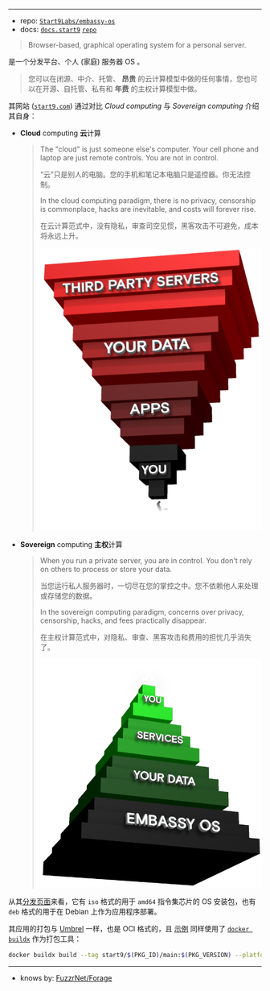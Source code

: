 



----

[src/gh]: https://github.com/Start9Labs/embassy-os.git "(START9 NON-COMMERCIAL LICENSE v1) (Languages: Rust 52.9%, TypeScript 33.5%, HTML 8.0%, SCSS 1.9%, JavaScript 1.9%, Shell 1.3%, Other 0.5%) Browser-based, graphical operating system for a personal server. // 用于个人服务器的基于浏览器的图形操作系统。"
[docs]: https://docs.start9.com/latest
[docs.src/gh]: https://github.com/Start9Labs/documentation.git "(Languages: Python 54.2%, Makefile 22.8%, Shell 14.7%, HTML 5.0%, JavaScript 3.3%) User manual, developer documentation, and support for StartOS // StartOS 用户手册、开发人员文档和支持"
[site]: https://start9.com
[release/gh]: https://github.com/Start9Labs/embassy-os/releases

- repo: [`Start9Labs/embassy-os`][src/gh]
- docs: [`docs.start9`][docs] [`repo`][docs.src/gh]

> Browser-based, graphical operating system for a personal server.
> 

是一个分发平台、个人 (家庭) 服务器 OS 。

> 您可以在闭源、中介、托管、 **昂贵** 的云计算模型中做的任何事情，您也可以在开源、自托管、私有和 **年费** 的主权计算模型中做。
> 

其网站 ([`start9.com`][site]) 通过对比 *Cloud computing* 与 *Sovereign computing* 介绍其自身：

- **Cloud** computing **云**计算
  
  > The "cloud" is just someone else's computer. Your cell phone and laptop are just remote controls. You are not in control.
  > 
  > “云”只是别人的电脑。您的手机和笔记本电脑只是遥控器。你无法控制。
  > 
  > In the cloud computing paradigm, there is no privacy, censorship is commonplace, hacks are inevitable, and costs will forever rise.
  > 
  > 在云计算范式中，没有隐私，审查司空见惯，黑客攻击不可避免，成本将永远上升。
  > 
  > ![pyramid down][pic-pyramid-down]
  > 
  
- **Sovereign** computing **主权**计算
  
  > When you run a private server, you are in control. You don't rely on others to process or store your data.
  > 
  > 当您运行私人服务器时，一切尽在您的掌控之中。您不依赖他人来处理或存储您的数据。
  > 
  > In the sovereign computing paradigm, concerns over privacy, censorship, hacks, and fees practically disappear.
  > 
  > 在主权计算范式中，对隐私、审查、黑客攻击和费用的担忧几乎消失了。
  > 
  > ![pyramid up][pic-pyramid-up]
  > 
  

[pic-pyramid-down-site]: https://start9.com/assets/pyramid-down.b1f56941.png
[pic-pyramid-up-site]: https://start9.com/assets/pyramid-up.1afc7d08.png

[pic-pyramid-down]: ./.assets/pyramid-down.b1f56941.png
[pic-pyramid-up]: ./.assets/pyramid-up.1afc7d08.png



从其[分发页面][release/gh]来看，它有 `iso` 格式的用于 `amd64` 指令集芯片的 OS 安装包，也有 `deb` 格式的用于在 Debian 上作为应用程序部署。

其应用的打包与 [Umbrel](../umbrel-note) 一样，也是 OCI 格式的，且 [示例][docs-pkg-buildx] 同样使用了 [`docker buildx`][buildx-repo] 作为打包工具：

~~~ sh
docker buildx build --tag start9/$(PKG_ID)/main:$(PKG_VERSION) --platform=linux/arm64 -o type=docker,dest=image.tar -- .
~~~

[docs-pkg-buildx]: https://docs.start9.com/latest/developer-docs/packaging#build-a-dockerfile
[buildx-repo]: https://github.com/docker/buildx.git

----

- knows by: [FuzzrNet/Forage][forage-repo]

[forage-repo]: https://github.com/FuzzrNet/Forage.git
